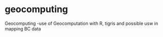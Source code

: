 # geocomputing
Geocomputing -use of Geocomputation with R, tigris and possible usw in mapping BC data
